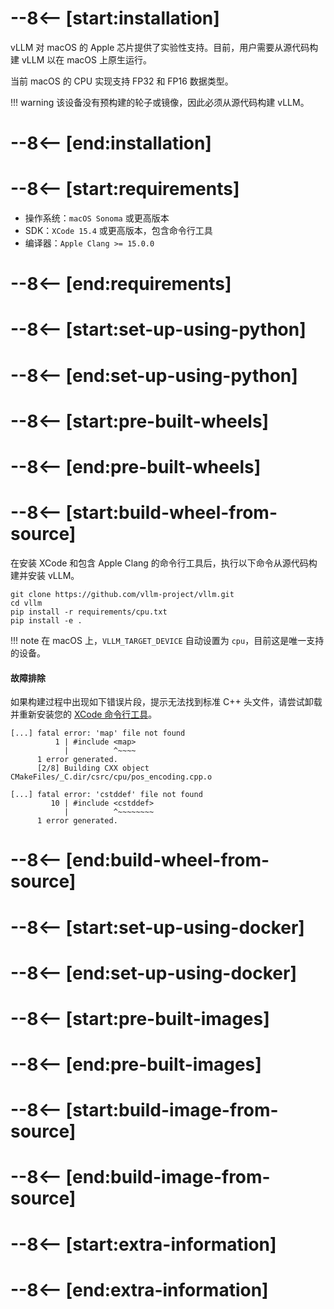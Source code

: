 # --8<-- [start:installation]

vLLM 对 macOS 的 Apple 芯片提供了实验性支持。目前，用户需要从源代码构建 vLLM 以在 macOS 上原生运行。

当前 macOS 的 CPU 实现支持 FP32 和 FP16 数据类型。

!!! warning
    该设备没有预构建的轮子或镜像，因此必须从源代码构建 vLLM。

# --8<-- [end:installation]
# --8<-- [start:requirements]

- 操作系统：`macOS Sonoma` 或更高版本
- SDK：`XCode 15.4` 或更高版本，包含命令行工具
- 编译器：`Apple Clang >= 15.0.0`

# --8<-- [end:requirements]
# --8<-- [start:set-up-using-python]

# --8<-- [end:set-up-using-python]
# --8<-- [start:pre-built-wheels]

# --8<-- [end:pre-built-wheels]
# --8<-- [start:build-wheel-from-source]

在安装 XCode 和包含 Apple Clang 的命令行工具后，执行以下命令从源代码构建并安装 vLLM。

```console
git clone https://github.com/vllm-project/vllm.git
cd vllm
pip install -r requirements/cpu.txt
pip install -e . 
```

!!! note
    在 macOS 上，`VLLM_TARGET_DEVICE` 自动设置为 `cpu`，目前这是唯一支持的设备。

#### 故障排除

如果构建过程中出现如下错误片段，提示无法找到标准 C++ 头文件，请尝试卸载并重新安装您的
[XCode 命令行工具](https://developer.apple.com/download/all/)。

```text
[...] fatal error: 'map' file not found
          1 | #include <map>
            |          ^~~~~
      1 error generated.
      [2/8] Building CXX object CMakeFiles/_C.dir/csrc/cpu/pos_encoding.cpp.o

[...] fatal error: 'cstddef' file not found
         10 | #include <cstddef>
            |          ^~~~~~~~~
      1 error generated.
```

# --8<-- [end:build-wheel-from-source]
# --8<-- [start:set-up-using-docker]

# --8<-- [end:set-up-using-docker]
# --8<-- [start:pre-built-images]

# --8<-- [end:pre-built-images]
# --8<-- [start:build-image-from-source]

# --8<-- [end:build-image-from-source]
# --8<-- [start:extra-information]
# --8<-- [end:extra-information]